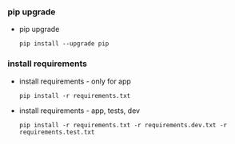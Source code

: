 ### pip upgrade

* pip upgrade
    ```shell
    pip install --upgrade pip
    ``` 

### install requirements

* install requirements - only for app

    ```shell
    pip install -r requirements.txt
    ```

* install requirements - app, tests, dev
    ```shell
    pip install -r requirements.txt -r requirements.dev.txt -r requirements.test.txt
    ```